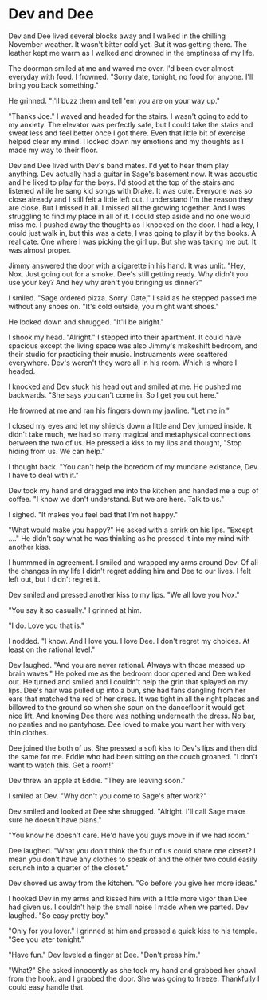 # Dev and Dee

Dev and Dee lived several blocks away and I walked in the chilling November weather.  It wasn't bitter cold yet.  But it was getting there.  The leather kept me warm as I walked and drowned in the emptiness of my life.

The doorman smiled at me and waved me over.  I'd been over almost everyday with food.  I frowned.  "Sorry date, tonight, no food for anyone.  I'll bring you back something."

He grinned.  "I'll buzz them and tell 'em you are on your way up."

"Thanks Joe."  I waved and headed for the stairs.  I wasn't going to add to my anxiety.  The elevator was perfectly safe, but I could take the stairs and sweat less and feel better once I got there.  Even that little bit of exercise helped clear my mind.  I locked down my emotions and my thoughts as I made my way to their floor.

Dev and Dee lived with Dev's band mates.  I'd yet to hear them play anything.  Dev actually had a guitar in Sage's basement now.  It was acoustic and he liked to play for the boys.  I'd stood at the top of the stairs and listened while he sang kid songs with Drake.  It was cute.  Everyone was so close already and I still felt a little left out.  I understand I'm the reason they are close.  But I missed it all.  I missed all the growing together.  And I was struggling to find my place in all of it.  I could step aside and no one would miss me.  I pushed away the thoughts as I knocked on the door.  I had a key, I could just walk in, but this was a date, I was going to play it by the books.  A real date.  One where I was picking the girl up.  But she was taking me out.  It was almost proper.

Jimmy answered the door with a cigarette in his hand.  It was unlit.  "Hey, Nox.  Just going out for a smoke.  Dee's still getting ready.  Why didn't you use your key?  And hey why aren't you bringing us dinner?"

I smiled.  "Sage ordered pizza.  Sorry.  Date," I said as he stepped passed me without any shoes on.  "It's cold outside, you might want shoes."

He looked down and shrugged.  "It'll be alright."

I shook my head.  "Alright."  I stepped into their apartment.  It could have spacious except the living space was also Jimmy's makeshift bedroom, and their studio for practicing their music.  Instruaments were scattered everywhere.  Dev's weren't they were all in his room.  Which is where I headed.

I knocked and Dev stuck his head out and smiled at me. He pushed me backwards.  "She says you can't come in.  So I get you out here."

He frowned at me and ran his fingers down my jawline.  "Let me in."

I closed my eyes and let my shields down a little and Dev jumped inside.  It didn't take much, we had so many magical and metaphysical connections between the two of us.  He pressed a kiss to my lips and thought, "Stop hiding from us.  We can help."

I thought back.  "You can't help the boredom of my mundane existance, Dev.  I have to deal with it."

Dev took my hand and dragged me into the kitchen and handed me a cup of coffee.  "I know we don't understand.  But we are here.  Talk to us."

I sighed.  "It makes you feel bad that I'm not happy."

"What would make you happy?"  He asked with a smirk on his lips.  "Except ...." He didn't say what he was thinking as he pressed it into my mind with another kiss.

I hummmed in agreement.  I smiled and wrapped my arms around Dev.  Of all the changes in my life I didn't regret adding him and Dee to our lives.  I felt left out, but I didn't regret it.

Dev smiled and pressed another kiss to my lips.  "We all love you Nox."

"You say it so casually."  I grinned at him.

"I do.  Love you that is."

I nodded.  "I know.  And I love you.  I love Dee.  I don't regret my choices.  At least on the rational level."

Dev laughed.  "And you are never rational.  Always with those messed up brain waves."  He poked me as the bedroom door opened and Dee walked out.  He turned and smiled and I couldn't help the grin that splayed on my lips.  Dee's hair was pulled up into a bun, she had fans dangling from her ears that matched the red of her dress.  It was tight in all the right places and billowed to the ground so when she spun on the dancefloor it would get nice lift.  And knowing Dee there was nothing underneath the dress.  No bar, no panties and no pantyhose.  Dee loved to make you want her with very thin clothes.

Dee joined the both of us.  She pressed a soft kiss to Dev's lips and then did the same for me.  Eddie who had been sitting on the couch groaned.  "I don't want to watch this.  Get a room!"

Dev threw an apple at Eddie.  "They are leaving soon."

I smiled at Dev.  "Why don't you come to Sage's after work?"

Dev smiled and looked at Dee she shrugged.  "Alright.  I'll call Sage make sure he doesn't have plans."

"You know he doesn't care.  He'd have you guys move in if we had room."

Dee laughed.  "What you don't think the four of us could share one closet?  I mean you don't have any clothes to speak of and the other two could easily scrunch into a quarter of the closet."

Dev shoved us away from the kitchen.  "Go before you give her more ideas."

I hooked Dev in my arms and kissed him with a little more vigor than Dee had given us.  I couldn't help the small noise I made when we parted.  Dev laughed. "So easy pretty boy."

"Only for you lover."  I grinned at him and pressed a quick kiss to his temple.  "See you later tonight."

"Have fun."  Dev leveled a finger at Dee.  "Don't press him."

"What?"  She asked innocently as she took my hand and grabbed her shawl from the hook.  and I grabbed the door.  She was going to freeze.  Thankfully I could easy handle that.